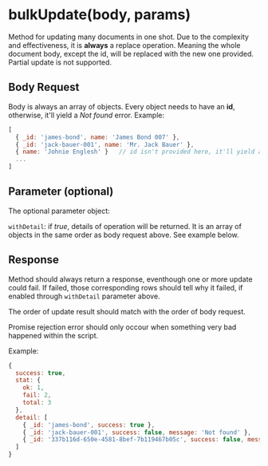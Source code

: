 # bulkUpdate(body, params)

Method for updating many documents in one shot. Due to the complexity and effectiveness, it is **always** a replace operation. Meaning the whole document body, except the id, will be replaced with the new one provided. Partial update is not supported.

## Body Request

Body is always an array of objects. Every object needs to have an **id**, otherwise, it'll yield a *Not found* error. Example:

```javascript
[
  { _id: 'james-bond', name: 'James Bond 007' },
  { _id: 'jack-bauer-001', name: 'Mr. Jack Bauer' },
  { name: 'Johnie Englesh' }   // id isn't provided here, it'll yield an error
  ...
]
```

## Parameter (optional)

The optional parameter object:

`withDetail`: if *true*, details of operation will be returned. It is an array of objects in the same order as body request above. See example below.

## Response

Method should always return a response, eventhough one or more update could fail. If failed, those corresponding rows should tell why it failed, if enabled through `withDetail` parameter above.

The order of update result should match with the order of body request.

Promise rejection error should only occour when something very bad happened within the script.

Example:

```javascript
{
  success: true,
  stat: {
    ok: 1,
    fail: 2,
    total: 3
  },
  detail: [
    { _id: 'james-bond', success: true },
    { _id: 'jack-bauer-001', success: false, message: 'Not found' },
    { _id: '337b116d-650e-4581-8bef-7b119467b05c', success: false, message: 'Not found' }
  ]
}
```


